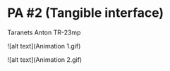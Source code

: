 # PA #2 (Tangible interface)
 Taranets Anton TR-23mp

![alt text](Animation 1.gif)

![alt text](Animation 2.gif)